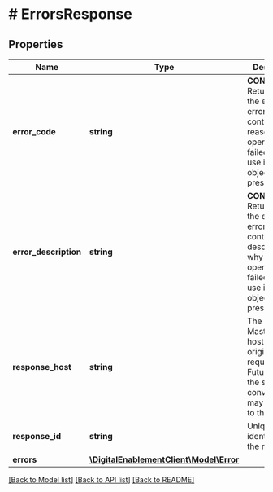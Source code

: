 # # ErrorsResponse

## Properties

Name | Type | Description | Notes
------------ | ------------- | ------------- | -------------
**error_code** | **string** | **CONDITIONAL** Returned in the event of an error and contains the reason the operation failed. Only use if errors object is not present. | [optional]
**error_description** | **string** | **CONDITIONAL** Returned in the event of an error and contains a description of why the operation failed. Only use if errors object is not present. | [optional]
**response_host** | **string** | The MasterCard host that originated the request. Future calls in the same conversation may be routed to this host. | [optional]
**response_id** | **string** | Unique identifier for the response. | [optional]
**errors** | [**\DigitalEnablementClient\Model\Error**](Error.md) |  | [optional]

[[Back to Model list]](../../README.md#models) [[Back to API list]](../../README.md#endpoints) [[Back to README]](../../README.md)
